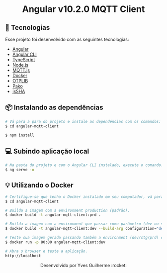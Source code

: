 <h1 align="center">Angular v10.2.0 MQTT Client</h1>

## :rocket: Tecnologias

Esse projeto foi desenvolvido com as seguintes tecnologias:

- [Angular](https://angular.io/start)
- [Angular CLI](https://cli.angular.io/)
- [TypeScript](https://www.typescriptlang.org/)
- [Node.js](https://nodejs.org/en/)
- [MQTT.js](https://github.com/mqttjs/MQTT.js)
- [Docker](https://docs.docker.com/get-started/)
- [OTPLIB](https://github.com/yeojz/otplib)
- [Pako](https://github.com/nodeca/pako)
- [jsSHA](http://caligatio.github.com/jsSHA/)

## :package: Instalando as dependências

```bash
# Vá para a para do projeto e instale as dependências com os comandos:
$ cd angular-mqtt-client

$ npm install
```

## 💻 Subindo aplicação local

```bash
# Na pasta do projeto e com o Angular CLI instalado, execute o comando:
$ ng serve -o
```

## :bulb: Utilizando o Docker
```bash
# Certifique-se que tenha o Docker instalado em seu computador, vá para a pasta raiz do projeto e execute o comando:
$ cd angular-mqtt-client

# Builda a imagem com a environment production (padrão).
$ docker build -t angular-mqtt-client:prd .

# Builda a imagem com a environment que passar como parâmetro (dev ou stg).
$ docker build -t angular-mqtt-client:dev --build-arg configuration="dev" .

# Teste sua imagem gerada passando também a environment (dev/stg/prd) como parâmetro.
$ docker run -p 80:80 angular-mqtt-client:dev

# Abra o browser e teste a aplicação.
http://localhost
```

<p align="center">Desenvolvido por Yves Guilherme :rocket:</p>